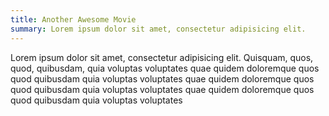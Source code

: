 ```yaml
---
title: Another Awesome Movie
summary: Lorem ipsum dolor sit amet, consectetur adipisicing elit.
---
```



Lorem ipsum dolor sit amet, consectetur adipisicing elit. Quisquam, quos, quod, quibusdam, quia voluptas
voluptates quae quidem doloremque quos quod quibusdam quia voluptas voluptates quae quidem doloremque quos
quod quibusdam quia voluptas voluptates quae quidem doloremque quos quod quibusdam quia voluptas voluptates
